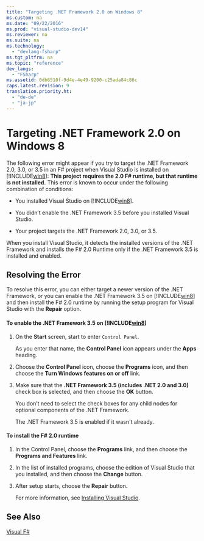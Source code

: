 ```yaml
---
title: "Targeting .NET Framework 2.0 on Windows 8"
ms.custom: na
ms.date: "09/22/2016"
ms.prod: "visual-studio-dev14"
ms.reviewer: na
ms.suite: na
ms.technology: 
  - "devlang-fsharp"
ms.tgt_pltfrm: na
ms.topic: "reference"
dev_langs: 
  - "FSharp"
ms.assetid: 0db6510f-9d4e-4e49-9200-c25ada84c86c
caps.latest.revision: 9
translation.priority.ht: 
  - "de-de"
  - "ja-jp"
---
```

# Targeting .NET Framework 2.0 on Windows 8
The following error might appear if you try to target the .NET Framework 2.0, 3.0, or 3.5 in an F# project when Visual Studio is installed on [!INCLUDE[win8](../vs140/includes/win8_md.md)]: **This project requires the 2.0 F# runtime, but that runtime is not installed.** This error is known to occur under the following combination of conditions:  
  
-   You installed Visual Studio on [!INCLUDE[win8](../vs140/includes/win8_md.md)].  
  
-   You didn’t enable the .NET Framework 3.5 before you installed Visual Studio.  
  
-   Your project targets the .NET Framework 2.0, 3.0, or 3.5.  
  
 When you install Visual Studio, it detects the installed versions of the .NET Framework and installs the F# 2.0 Runtime only if the .NET Framework 3.5 is installed and enabled.  
  
## Resolving the Error  
 To resolve this error, you can either target a newer version of the .NET Framework, or you can enable the .NET Framework 3.5 on [!INCLUDE[win8](../vs140/includes/win8_md.md)] and then install the F# 2.0 runtime by running the setup program for Visual Studio with the **Repair** option.  
  
#### To enable the .NET Framework 3.5 on [!INCLUDE[win8](../vs140/includes/win8_md.md)]  
  
1.  On the **Start** screen, start to enter `Control Panel`.  
  
     As you enter that name, the **Control Panel** icon appears under the **Apps** heading.  
  
2.  Choose the **Control Panel** icon, choose the **Programs** icon, and then choose the **Turn Windows features on or off** link.  
  
3.  Make sure that the **.NET Framework 3.5 (includes .NET 2.0 and 3.0)** check box is selected, and then choose the **OK** button.  
  
     You don’t need to select the check boxes for any child nodes for optional components of the .NET Framework.  
  
     The .NET Framework 3.5 is enabled if it wasn't already.  
  
#### To install the F# 2.0 runtime  
  
1.  In the Control Panel, choose the **Programs** link, and then choose the **Programs and Features** link.  
  
2.  In the list of installed programs, choose the edition of Visual Studio that you installed, and then choose the **Change** button.  
  
3.  After setup starts, choose the **Repair** button.  
  
     For more information, see [Installing Visual Studio](../vs140/installing-visual-studio-2015.md).  
  
## See Also  
 [Visual F#](../vs140/visual-fsharp.md)